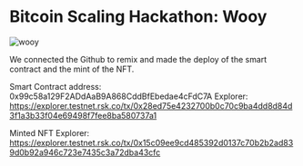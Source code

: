 # Bitcoin Scaling Hackathon: Wooy

![wooy](https://ipfs.io/ipfs/Qmb7mU9CiYr8dMNpUf1TZzapcZeNPHYaf6XzZ1aQRUU44U)

We connected the Github to remix and made the deploy of the smart contract and the mint of the NFT.

Smart Contract address: 0x99c58a129F2ADdAaB9A868CddBfEbedae4cFdC7A
Explorer: https://explorer.testnet.rsk.co/tx/0x28ed75e4232700b0c70c9ba4dd8d84d3f1a3b33f04e69498f7fee8ba580737a1

Minted NFT Explorer: https://explorer.testnet.rsk.co/tx/0x15c09ee9cd485392d0137c70b2b2ad839d0b92a946c723e7435c3a72dba43cfc
